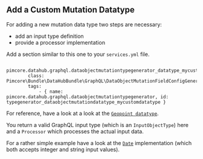 ## Add a Custom Mutation Datatype

For adding a new mutation data type two steps are necessary: 
- add an input type definition
- provide a processor implementation

Add a section similar to this one to your `services.yml` file.

```
    pimcore.datahub.graphql.dataobjectmutationtypegenerator_datatype_mycustomdatatype:
        class: Pimcore\Bundle\DataHubBundle\GraphQL\DataObjectMutationFieldConfigGenerator\MyCustomDatatype
        tags:
            - { name: pimcore.datahub.graphql.dataobjectmutationtypegenerator, id: typegenerator_dataobjectmutationdatatype_mycustomdatatype }                                    
```

For reference, have a look at a look at the 
[`Geopoint datatype`](https://github.com/pimcore/data-hub/blob/master/src/GraphQL/DataObjectMutationFieldConfigGenerator/Geopoint.php).

You return a valid GraphQL input type (which is an `InputObjectType`) here and a `Processor` which processes the actual
input data.

For a rather simple example have a look at the 
[`Date`](https://github.com/pimcore/data-hub/blob/master/src/GraphQL/DataObjectMutationFieldConfigGenerator/Date.php) 
implementation (which both accepts integer and string input values).
 